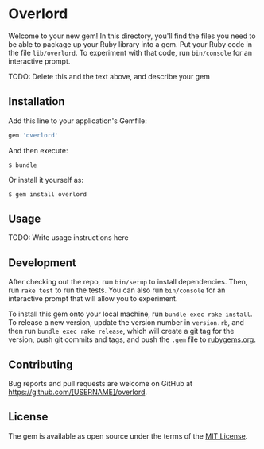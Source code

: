 # Overlord

Welcome to your new gem! In this directory, you'll find the files you need to be able to package up your Ruby library into a gem. Put your Ruby code in the file `lib/overlord`. To experiment with that code, run `bin/console` for an interactive prompt.

TODO: Delete this and the text above, and describe your gem

## Installation

Add this line to your application's Gemfile:

```ruby
gem 'overlord'
```

And then execute:

    $ bundle

Or install it yourself as:

    $ gem install overlord

## Usage

TODO: Write usage instructions here

## Development

After checking out the repo, run `bin/setup` to install dependencies. Then, run `rake test` to run the tests. You can also run `bin/console` for an interactive prompt that will allow you to experiment.

To install this gem onto your local machine, run `bundle exec rake install`. To release a new version, update the version number in `version.rb`, and then run `bundle exec rake release`, which will create a git tag for the version, push git commits and tags, and push the `.gem` file to [rubygems.org](https://rubygems.org).

## Contributing

Bug reports and pull requests are welcome on GitHub at https://github.com/[USERNAME]/overlord.


## License

The gem is available as open source under the terms of the [MIT License](http://opensource.org/licenses/MIT).

